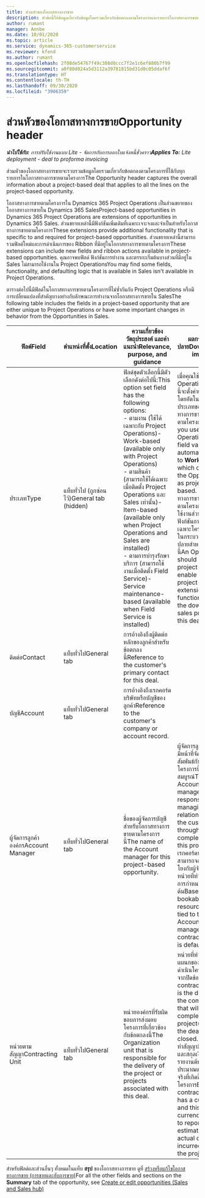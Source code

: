 ```yaml
---
title: ส่วนหัวของโอกาสทางการขาย
description: หัวข้อนี้ให้ข้อมูลเกี่ยวกับข้อมูลโดยรวมเกี่ยวกับข้อตกลงตามโครงการและรายการโอกาสทางการขายตามโครงการ
author: rumant
manager: Annbe
ms.date: 10/01/2020
ms.topic: article
ms.service: dynamics-365-customerservice
ms.reviewer: kfend
ms.author: rumant
ms.openlocfilehash: 2f08de54767f49c308d0ccc7f2e1c6ef880b7f99
ms.sourcegitcommit: a0f80d024a5d3112a39781815bd31d0c05ddaf6f
ms.translationtype: HT
ms.contentlocale: th-TH
ms.lasthandoff: 09/30/2020
ms.locfileid: "3906359"
---
```

# <a name="opportunity-header"></a><span data-ttu-id="ee040-103">ส่วนหัวของโอกาสทางการขาย</span><span class="sxs-lookup"><span data-stu-id="ee040-103">Opportunity header</span></span>

<span data-ttu-id="ee040-104">_**นำไปใช้กับ:** การปรับใช้งานแบบ Lite - จัดการกับการออกใบแจ้งหนี้ชั่วคราว_</span><span class="sxs-lookup"><span data-stu-id="ee040-104">_**Applies To:** Lite deployment - deal to proforma invoicing_</span></span>

<span data-ttu-id="ee040-105">ส่วนหัวของโอกาสทางการขายจะรวบรวมข้อมูลโดยรวมเกี่ยวกับข้อตกลงตามโครงการที่ใช้กับทุกรายการในโอกาสทางการขายตามโครงการ</span><span class="sxs-lookup"><span data-stu-id="ee040-105">The Opportunity header captures the overall information about a project-based deal that applies to all the lines on the project-based opportunity.</span></span>

<span data-ttu-id="ee040-106">โอกาสทางการขายตามโครงการใน Dynamics 365 Project Operations เป็นส่วนขยายของโอกาสทางการขายใน Dynamics 365 Sales</span><span class="sxs-lookup"><span data-stu-id="ee040-106">Project-based opportunities in Dynamics 365 Project Operations are extensions of opportunities in Dynamics 365 Sales.</span></span> <span data-ttu-id="ee040-107">ส่วนขยายเหล่านี้มีฟังก์ชันเพิ่มเติมที่เฉพาะเจาะจงและจำเป็นสำหรับโอกาสทางการขายตามโครงการ</span><span class="sxs-lookup"><span data-stu-id="ee040-107">These extensions provide additional functionality that is specific to and required for project-based opportunities.</span></span> <span data-ttu-id="ee040-108">ส่วนขยายเหล่านี้สามารถรวมฟิลด์ใหม่และการดำเนินการของ Ribbon ที่มีอยู่ในโอกาสทางการขายตามโครงการ</span><span class="sxs-lookup"><span data-stu-id="ee040-108">These extensions can include new fields and ribbon actions available in project-based opportunities.</span></span> <span data-ttu-id="ee040-109">คุณอาจพบฟิลด์ ฟังก์ชันการทำงาน และตรรกะเริ่มต้นบางส่วนที่มีอยู่ใน Sales ไม่สามารถใช้งานใน Project Operations</span><span class="sxs-lookup"><span data-stu-id="ee040-109">You may find some fields, functionality, and defaulting logic that is available in Sales isn't available in Project Operations.</span></span>

<span data-ttu-id="ee040-110">ตารางต่อไปนี้มีฟิลด์ในโอกาสทางการขายตามโครงการที่ไม่ซ้ำกันกับ Project Operations หรือมีการเปลี่ยนแปลงที่สำคัญบางอย่างกับลักษณะการทำงานจากโอกาสทางการขายใน Sales</span><span class="sxs-lookup"><span data-stu-id="ee040-110">The following table includes the fields in a project-based opportunity that are either unique to Project Operations or have some important changes in behavior from the Opportunities in Sales.</span></span>

| <span data-ttu-id="ee040-111">**ฟิลด์**</span><span class="sxs-lookup"><span data-stu-id="ee040-111">**Field**</span></span> | <span data-ttu-id="ee040-112">**ตำแหน่งที่ตั้ง**</span><span class="sxs-lookup"><span data-stu-id="ee040-112">**Location**</span></span> | <span data-ttu-id="ee040-113">**ความเกี่ยวข้อง วัตถุประสงค์ และคำแนะนำ**</span><span class="sxs-lookup"><span data-stu-id="ee040-113">**Relevance, purpose, and guidance**</span></span> | <span data-ttu-id="ee040-114">**ผลกระทบขั้นปลาย**</span><span class="sxs-lookup"><span data-stu-id="ee040-114">**Downstream impact**</span></span> |
| --- | --- | --- | --- |
| <span data-ttu-id="ee040-115">ประเภท</span><span class="sxs-lookup"><span data-stu-id="ee040-115">Type</span></span> | <span data-ttu-id="ee040-116">แท็บทั่วไป (ถูกซ่อนไว้)</span><span class="sxs-lookup"><span data-stu-id="ee040-116">General tab (hidden)</span></span> | <span data-ttu-id="ee040-117">ฟิลด์ชุดตัวเลือกนี้มีตัวเลือกดังต่อไปนี้:</span><span class="sxs-lookup"><span data-stu-id="ee040-117">This option set field has the following options:</span></span></br><span data-ttu-id="ee040-118">- ตามงาน (ใช้ได้เฉพาะกับ Project Operations)</span><span class="sxs-lookup"><span data-stu-id="ee040-118">- Work-based (available only with Project Operations)</span></span></br><span data-ttu-id="ee040-119">- ตามสินค้า (สามารถใช้ได้เฉพาะเมื่อติดตั้ง Project Operations และ Sales เท่านั้น)</span><span class="sxs-lookup"><span data-stu-id="ee040-119">- Item-based (available only when Project Operations and Sales are installed)</span></span></br><span data-ttu-id="ee040-120">- ตามการบำรุงรักษาบริการ (สามารถใช้งานเมื่อติดตั้ง Field Service)</span><span class="sxs-lookup"><span data-stu-id="ee040-120">- Service maintenance-based (available when Field Service is installed)</span></span> | <span data-ttu-id="ee040-121">เมื่อคุณใช้ Project Operations ค่าฟิลด์นี้จะตั้งค่าเป็น **ตามงาน** โดยอัตโนมัติ ซึ่งจะจัดประเภทของโอกาสทางการขายเป็นแบบตามโครงการ</span><span class="sxs-lookup"><span data-stu-id="ee040-121">When you use Project Operations, this field value is automatically set to **Work-based** which classifies the Opportunity as project-based.</span></span> <span data-ttu-id="ee040-122">โอกาสทางการขายควรเป็นไปตามโครงการเพื่อเปิดใช้งานส่วนขยายและฟังก์ชันการทำงานเฉพาะโครงการทั้งหมดในกระบวนการขายขั้นปลายสำหรับข้อเสนอนี้</span><span class="sxs-lookup"><span data-stu-id="ee040-122">An Opportunity should be project-based to enable all project-specific extensions and functionality in the downstream sales process for this deal.</span></span> |
| <span data-ttu-id="ee040-123">ติดต่อ</span><span class="sxs-lookup"><span data-stu-id="ee040-123">Contact</span></span> | <span data-ttu-id="ee040-124">แท็บทั่วไป</span><span class="sxs-lookup"><span data-stu-id="ee040-124">General tab</span></span> | <span data-ttu-id="ee040-125">การอ้างอิงถึงผู้ติดต่อหลักของลูกค้าสำหรับข้อตกลงนี้</span><span class="sxs-lookup"><span data-stu-id="ee040-125">Reference to the customer's primary contact for this deal.</span></span> | |
| <span data-ttu-id="ee040-126">บัญชี</span><span class="sxs-lookup"><span data-stu-id="ee040-126">Account</span></span> | <span data-ttu-id="ee040-127">แท็บทั่วไป</span><span class="sxs-lookup"><span data-stu-id="ee040-127">General tab</span></span> | <span data-ttu-id="ee040-128">การอ้างอิงถึงเรกคอร์ดบริษัทหรือบัญชีของลูกค้า</span><span class="sxs-lookup"><span data-stu-id="ee040-128">Reference to the customer's company or account record.</span></span> | |
| <span data-ttu-id="ee040-129">ผู้จัดการลูกค้าองค์กร</span><span class="sxs-lookup"><span data-stu-id="ee040-129">Account Manager</span></span> | <span data-ttu-id="ee040-130">แท็บทั่วไป</span><span class="sxs-lookup"><span data-stu-id="ee040-130">General tab</span></span> | <span data-ttu-id="ee040-131">ชื่อของผู้จัดการบัญชีสำหรับโอกาสทางการขายตามโครงการนี้</span><span class="sxs-lookup"><span data-stu-id="ee040-131">The name of the Account manager for this project-based opportunity.</span></span> | <span data-ttu-id="ee040-132">ผู้จัดการลูกค้าองค์กรมีหน้าที่จัดการความสัมพันธ์กับลูกค้าจนโครงการนี้เสร็จสมบูรณ์</span><span class="sxs-lookup"><span data-stu-id="ee040-132">The Account manager is responsible for managing the relationship with the customer through the completion of this project.</span></span> <span data-ttu-id="ee040-133">ตามเรกคอร์ดทรัพยากรที่สามารถจองได้ที่เชื่อมโยงกับผู้จัดการบัญชี หน่วยที่ทำสัญญาจะมีการกำหนดเป็นค่าเริ่มต้น</span><span class="sxs-lookup"><span data-stu-id="ee040-133">Based on the bookable resource record tied to the Account manager, the contracting unit is defaulted.</span></span> |
| <span data-ttu-id="ee040-134">หน่วยตามสัญญา</span><span class="sxs-lookup"><span data-stu-id="ee040-134">Contracting Unit</span></span> | <span data-ttu-id="ee040-135">แท็บทั่วไป</span><span class="sxs-lookup"><span data-stu-id="ee040-135">General tab</span></span> | <span data-ttu-id="ee040-136">หน่วยองค์กรที่รับผิดชอบการส่งมอบโครงการที่เกี่ยวข้องกับข้อตกลงนี้</span><span class="sxs-lookup"><span data-stu-id="ee040-136">The Organization unit that is responsible for the delivery of the project or projects associated with this deal.</span></span> | <span data-ttu-id="ee040-137">หน่วยที่ทำสัญญาคือแผนกของบริษัทที่จะดำเนินโครงการหลังจากปิดข้อตกลง</span><span class="sxs-lookup"><span data-stu-id="ee040-137">The contracting unit is the division of the company that will complete the project(s) after the deal is closed.</span></span> <span data-ttu-id="ee040-138">ทุกหน่วยที่ทำสัญญามีสกุลเงิน และสกุลเงินนี้ใช้เพื่อรายงานต้นทุนโดยประมาณและต้นทุนจริงที่เกิดขึ้นระหว่างโครงการ</span><span class="sxs-lookup"><span data-stu-id="ee040-138">Every contracting unit has a currency, and this currency is used to report estimated and actual costs incurred during the project.</span></span> |

<span data-ttu-id="ee040-139">สำหรับฟิลด์และส่วนอื่นๆ ทั้งหมดในแท็บ **สรุป** ของโอกาสทางการขาย ดูที่ [สร้างหรือแก้ไขโอกาสทางการขาย (การขายและฮับการขาย)](https://docs.microsoft.com/dynamics365/sales-enterprise/create-edit-opportunity-sales)</span><span class="sxs-lookup"><span data-stu-id="ee040-139">For all the other fields and sections on the **Summary** tab of the opportunity, see [Create or edit opportunities (Sales and Sales hub)](https://docs.microsoft.com/dynamics365/sales-enterprise/create-edit-opportunity-sales)</span></span>
